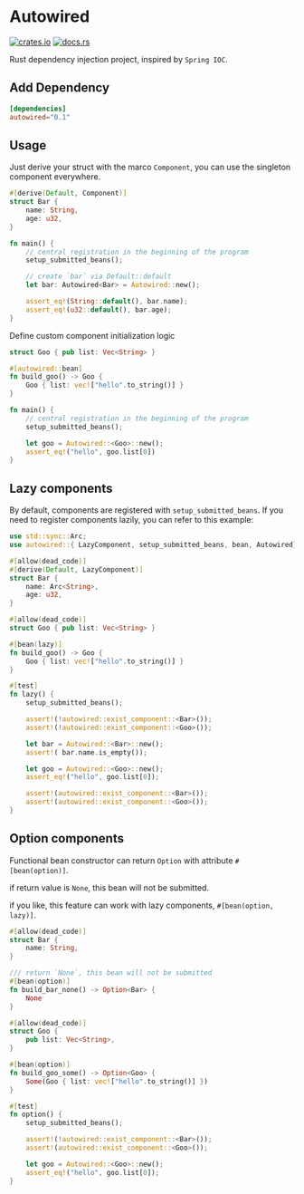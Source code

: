 # Autowired

[![crates.io](https://img.shields.io/crates/v/autowired.svg)](https://crates.io/crates/autowired)
[![docs.rs](https://docs.rs/autowired/badge.svg)](https://docs.rs/autowired)

Rust dependency injection project, inspired by `Spring IOC`.

## Add Dependency

```toml
[dependencies]
autowired="0.1"
```

## Usage

Just derive your struct with the marco `Component`, you can use the singleton component everywhere.

```rust
#[derive(Default, Component)]
struct Bar {
    name: String,
    age: u32,
}

fn main() {
    // central registration in the beginning of the program
    setup_submitted_beans();

    // create `bar` via Default::default
    let bar: Autowired<Bar> = Autowired::new();

    assert_eq!(String::default(), bar.name);
    assert_eq!(u32::default(), bar.age);
}
```

Define custom component initialization logic

```rust
struct Goo { pub list: Vec<String> }

#[autowired::bean]
fn build_goo() -> Goo {
    Goo { list: vec!["hello".to_string()] }
}

fn main() {
    // central registration in the beginning of the program
    setup_submitted_beans();

    let goo = Autowired::<Goo>::new();
    assert_eq!("hello", goo.list[0])
}
```

## Lazy components

By default, components are registered with `setup_submitted_beans`. 
If you need to register components lazily, you can refer to this example:

```rust
use std::sync::Arc;
use autowired::{ LazyComponent, setup_submitted_beans, bean, Autowired};

#[allow(dead_code)]
#[derive(Default, LazyComponent)]
struct Bar {
    name: Arc<String>,
    age: u32,
}

#[allow(dead_code)]
struct Goo { pub list: Vec<String> }

#[bean(lazy)]
fn build_goo() -> Goo {
    Goo { list: vec!["hello".to_string()] }
}

#[test]
fn lazy() {
    setup_submitted_beans();

    assert!(!autowired::exist_component::<Bar>());
    assert!(!autowired::exist_component::<Goo>());

    let bar = Autowired::<Bar>::new();
    assert!( bar.name.is_empty());

    let goo = Autowired::<Goo>::new();
    assert_eq!("hello", goo.list[0]);

    assert!(autowired::exist_component::<Bar>());
    assert!(autowired::exist_component::<Goo>());
}
```

## Option components

Functional bean constructor can return `Option` with attribute `#[bean(option)]`.

if return value is `None`, this bean will not be submitted.

if you like, this feature can work with lazy components, `#[bean(option, lazy)]`.

```rust
#[allow(dead_code)]
struct Bar {
    name: String,
}

/// return `None`, this bean will not be submitted
#[bean(option)]
fn build_bar_none() -> Option<Bar> {
    None
}

#[allow(dead_code)]
struct Goo {
    pub list: Vec<String>,
}

#[bean(option)]
fn build_goo_some() -> Option<Goo> {
    Some(Goo { list: vec!["hello".to_string()] })
}

#[test]
fn option() {
    setup_submitted_beans();

    assert!(!autowired::exist_component::<Bar>());
    assert!(autowired::exist_component::<Goo>());

    let goo = Autowired::<Goo>::new();
    assert_eq!("hello", goo.list[0]);
}

```